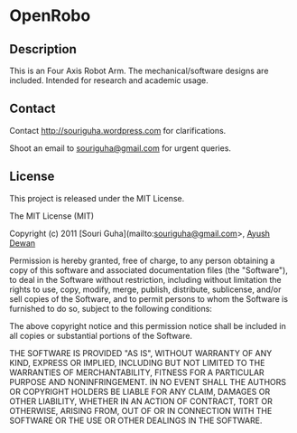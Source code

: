 OpenRobo
========

Description
-----------
This is an Four Axis Robot Arm. The mechanical/software designs are included. Intended for research and academic usage.

Contact
-------
Contact http://souriguha.wordpress.com for clarifications.

Shoot an email to souriguha@gmail.com for urgent queries.

License
------- 
This project is released under the MIT License.

The MIT License (MIT)

Copyright (c) 2011 [Souri Guha](mailto:souriguha@gmail.com>, [Ayush Dewan](mailto:pisces.aayush@gmail.com)

Permission is hereby granted, free of charge, to any person obtaining a copy
of this software and associated documentation files (the "Software"), to deal
in the Software without restriction, including without limitation the rights
to use, copy, modify, merge, publish, distribute, sublicense, and/or sell
copies of the Software, and to permit persons to whom the Software is
furnished to do so, subject to the following conditions:

The above copyright notice and this permission notice shall be included in
all copies or substantial portions of the Software.

THE SOFTWARE IS PROVIDED "AS IS", WITHOUT WARRANTY OF ANY KIND, EXPRESS OR
IMPLIED, INCLUDING BUT NOT LIMITED TO THE WARRANTIES OF MERCHANTABILITY,
FITNESS FOR A PARTICULAR PURPOSE AND NONINFRINGEMENT. IN NO EVENT SHALL THE
AUTHORS OR COPYRIGHT HOLDERS BE LIABLE FOR ANY CLAIM, DAMAGES OR OTHER
LIABILITY, WHETHER IN AN ACTION OF CONTRACT, TORT OR OTHERWISE, ARISING FROM,
OUT OF OR IN CONNECTION WITH THE SOFTWARE OR THE USE OR OTHER DEALINGS IN
THE SOFTWARE.
